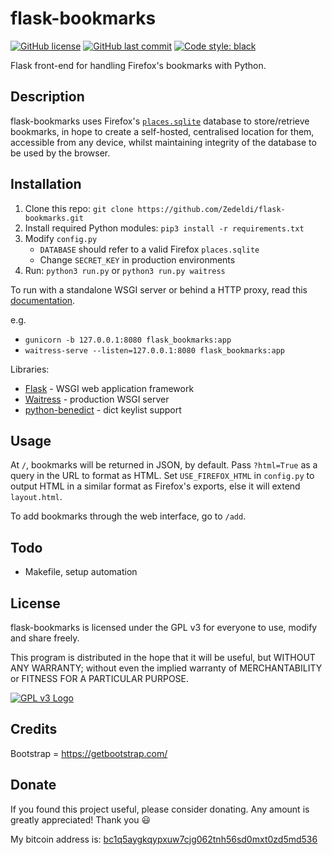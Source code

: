 # flask-bookmarks

[![GitHub license](https://img.shields.io/github/license/Zedeldi/flask-bookmarks?style=flat-square)](https://github.com/Zedeldi/flask-bookmarks/blob/master/LICENSE) [![GitHub last commit](https://img.shields.io/github/last-commit/Zedeldi/flask-bookmarks?style=flat-square)](https://github.com/Zedeldi/flask-bookmarks/commits) [![Code style: black](https://img.shields.io/badge/code%20style-black-000000.svg?style=flat-square)](https://github.com/psf/black)

Flask front-end for handling Firefox's bookmarks with Python.

## Description

flask-bookmarks uses Firefox's [`places.sqlite`](https://developer.mozilla.org/en-US/docs/Mozilla/Tech/Places/Database) database to store/retrieve bookmarks, in hope to create a self-hosted, centralised location for them, accessible from any device, whilst maintaining integrity of the database to be used by the browser.

## Installation

1. Clone this repo: `git clone https://github.com/Zedeldi/flask-bookmarks.git`
2. Install required Python modules: `pip3 install -r requirements.txt`
3. Modify `config.py`
   - `DATABASE` should refer to a valid Firefox `places.sqlite`
   - Change `SECRET_KEY` in production environments
4. Run: `python3 run.py` or `python3 run.py waitress`

To run with a standalone WSGI server or behind a HTTP proxy, read this [documentation](https://flask.palletsprojects.com/en/1.1.x/deploying/wsgi-standalone/).

e.g.

 - `gunicorn -b 127.0.0.1:8080 flask_bookmarks:app`
 - `waitress-serve --listen=127.0.0.1:8080 flask_bookmarks:app`

Libraries:

- [Flask](https://pypi.org/project/Flask/) - WSGI web application framework
- [Waitress](https://pypi.org/project/waitress/) - production WSGI server
- [python-benedict](https://pypi.org/project/python-benedict/) - dict keylist support

## Usage

At `/`, bookmarks will be returned in JSON, by default. Pass `?html=True` as a query in the URL to format as HTML. Set `USE_FIREFOX_HTML` in `config.py` to output HTML in a similar format as Firefox's exports, else it will extend `layout.html`.

To add bookmarks through the web interface, go to `/add`.

## Todo

- Makefile, setup automation

## License

flask-bookmarks is licensed under the GPL v3 for everyone to use, modify and share freely.

This program is distributed in the hope that it will be useful, but WITHOUT ANY WARRANTY; without even the implied warranty of MERCHANTABILITY or FITNESS FOR A PARTICULAR PURPOSE.

[![GPL v3 Logo](https://www.gnu.org/graphics/gplv3-127x51.png)](https://www.gnu.org/licenses/gpl-3.0-standalone.html)

## Credits

Bootstrap = <https://getbootstrap.com/>

## Donate

If you found this project useful, please consider donating. Any amount is greatly appreciated! Thank you :smiley:

My bitcoin address is: [bc1q5aygkqypxuw7cjg062tnh56sd0mxt0zd5md536](bitcoin://bc1q5aygkqypxuw7cjg062tnh56sd0mxt0zd5md536)
